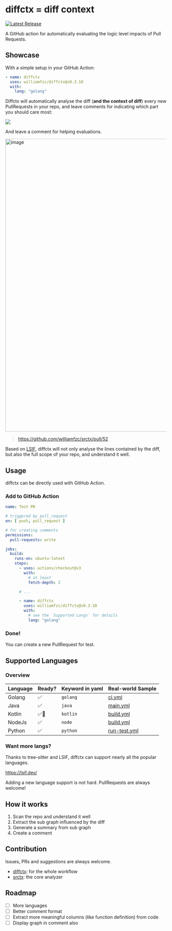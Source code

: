 # diffctx = diff context

[![Latest Release](https://img.shields.io/github/v/release/williamfzc/diffctx?include_prereleases)](https://github.com/williamfzc/diffctx/releases/latest)

A GitHub action for automatically evaluating the logic level impacts of Pull Requests.

## Showcase

With a simple setup in your GitHub Action:

```yaml
- name: diffctx
  uses: williamfzc/diffctx@v0.3.10
  with:
    lang: "golang"
```

Diffctx will automatically analyse the diff (**and the context of diff**) every new PullRequests in your repo, and leave
comments for indicating which part you should care most:

![](https://user-images.githubusercontent.com/13421694/236665125-4968558b-8601-43d0-9618-97e146f93749.svg)

And leave a comment for helping evaluations.

<img width="912" alt="image" src="https://github.com/williamfzc/srctx/assets/13421694/46de1eaa-efd2-496e-ba85-838e3da1063c">

> https://github.com/williamfzc/srctx/pull/52

Based on [LSIF](https://microsoft.github.io/language-server-protocol/overviews/lsif/overview/), diffctx will not only
analyse the lines contained by the diff, but also the full scope of your repo, and understand it well.

## Usage

diffctx can be directly used with GitHub Action.

### Add to GitHub Action

```yaml
name: Test PR

# triggered by pull_request
on: [ push, pull_request ]

# for creating comments
permissions:
  pull-requests: write

jobs:
  build:
    runs-on: ubuntu-latest
    steps:
      - uses: actions/checkout@v3
        with:
          # at least
          fetch-depth: 2

      # ...

      - name: diffctx
        uses: williamfzc/diffctx@v0.3.10
        with:
          # see the `Supported Langs` for details
          lang: "golang"
```

### Done!

You can create a new PullRequest for test.

## Supported Languages

### Overview

| Language | Ready? | Keyword in yaml | Real-world Sample                                                                                                 |
|----------|--------|-----------------|-------------------------------------------------------------------------------------------------------------------|
| Golang   | ✅      | `golang`        | [ci.yml](https://github.com/williamfzc/srctx/blob/test_diffctx/.github/workflows/ci.yml)                          |
| Java     | ✅      | `java`          | [main.yml](https://github.com/williamfzc/java-diffctx-sample/blob/main/.github/workflows/main.yml)                |
| Kotlin   | ✅🚧    | `kotlin`        | [build.yml](https://github.com/williamfzc/kt-diffctx-sample/blob/main/.github/workflows/build.yml)                |
| NodeJs   | ✅      | `node`          | [build.yml](https://github.com/williamfzc/node-diffctx-sample/blob/master/.github/workflows/grpc-tools-build.yml) |
| Python   | ✅      | `python`        | [run-test.yml](https://github.com/williamfzc/py-diffctx-sample/blob/main/.github/workflows/run-tests.yml)         |

### Want more langs?

Thanks to tree-sitter and LSIF, diffctx can support nearly all the popular languages.

https://lsif.dev/

Adding a new language support is not hard. PullRequests are always welcome!

## How it works

1. Scan the repo and understand it well
2. Extract the sub graph influenced by the diff
3. Generate a summary from sub graph
4. Create a comment

## Contribution

Issues, PRs and suggestions are always welcome.

- [diffctx](https://github.com/williamfzc/diffctx): for the whole workflow
- [srctx](https://github.com/williamfzc/srctx): the core analyzer

## Roadmap

- [ ] More languages
- [ ] Better comment format
- [ ] Extract more meaningful columns (like function definition) from code
- [ ] Display graph in comment also
